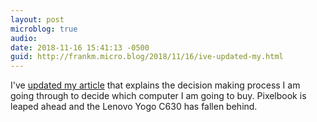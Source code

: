 ```yaml
---
layout: post
microblog: true
audio: 
date: 2018-11-16 15:41:13 -0500
guid: http://frankm.micro.blog/2018/11/16/ive-updated-my.html
---
```

I've [updated my article](https://writing.frankmcpherson.net/computers/2018/10/31/time-for-new-computer.html) that explains the decision making process I am going through to decide which computer I am going to buy. Pixelbook is leaped ahead and the Lenovo Yogo C630 has fallen behind.
